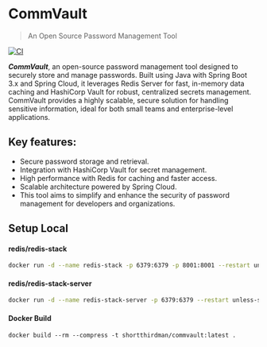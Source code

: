 # CommVault

> An Open Source Password Management Tool

[![CI](https://github.com/shortthirdman/CommVault/actions/workflows/maven-docker-triage.yml/badge.svg)](https://github.com/shortthirdman/CommVault/actions/workflows/maven-docker-triage.yml)

**_CommVault_**, an open-source password management tool designed to securely store and manage passwords. Built using Java with Spring Boot 3.x and Spring Cloud, it leverages Redis Server for fast, in-memory data caching and HashiCorp Vault for robust, centralized secrets management. CommVault provides a highly scalable, secure solution for handling sensitive information, ideal for both small teams and enterprise-level applications.

## Key features:

- Secure password storage and retrieval.
- Integration with HashiCorp Vault for secret management.
- High performance with Redis for caching and faster access.
- Scalable architecture powered by Spring Cloud.
- This tool aims to simplify and enhance the security of password management for developers and organizations.

## Setup Local

#### redis/redis-stack

```sh
docker run -d --name redis-stack -p 6379:6379 -p 8001:8001 --restart unless-stopped -e REDIS_ARGS="--requirepass admin --protected-mode yes --save 60 1000 --appendonly yes --loglevel warning" -e REDISTIMESERIES_ARGS="RETENTION_POLICY=20" redis/redis-stack:6.2.6-v17
```

#### redis/redis-stack-server

```sh
docker run -d --name redis-stack-server -p 6379:6379 --restart unless-stopped -e REDIS_ARGS="--requirepass admin --protected-mode yes --save 60 1000 --appendonly yes --loglevel warning" -e REDISTIMESERIES_ARGS="RETENTION_POLICY=20" redis/redis-stack-server:6.2.6-v17
```

#### Docker Build

```
docker build --rm --compress -t shortthirdman/commvault:latest .
```